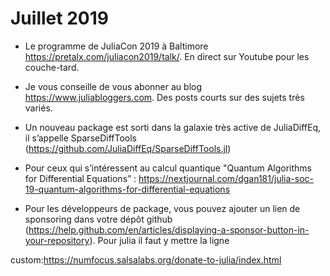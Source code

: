# Juillet 2019

- Le programme de JuliaCon 2019 à Baltimore https://pretalx.com/juliacon2019/talk/. 
En direct sur Youtube pour les couche-tard.

- Je vous conseille de vous abonner au blog https://www.juliabloggers.com. Des posts courts 
sur des sujets très variés. 

- Un nouveau package est sorti dans la galaxie très active de JuliaDiffEq, il s’appelle 
SparseDiffTools (https://github.com/JuliaDiffEq/SparseDiffTools.jl)

- Pour ceux qui s’intéressent au calcul quantique 
"Quantum Algorithms for Differential Equations” : https://nextjournal.com/dgan181/julia-soc-19-quantum-algorithms-for-differential-equations

- Pour les développeurs de package, vous pouvez ajouter un lien de sponsoring dans votre dépôt
github (https://help.github.com/en/articles/displaying-a-sponsor-button-in-your-repository).
Pour julia il faut y mettre la ligne 

custom:https://numfocus.salsalabs.org/donate-to-julia/index.html
